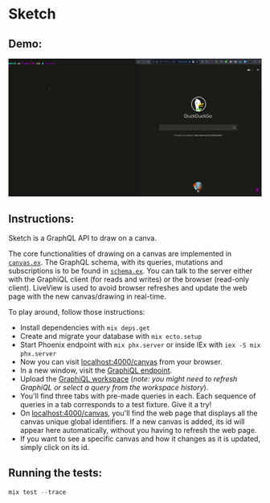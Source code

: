 # Sketch

## Demo:
![](demo.gif)


## Instructions:

Sketch is a GraphQL API to draw on a canva. 

The core functionalities of drawing on a canvas are implemented in [`canvas.ex`](lib/sketch/domain_models/canvas/canvas.ex).
The GraphQL schema, with its queries, mutations and subscriptions is to be found in [`schema.ex`](lib/sketch_web/graphql/schema/schema.ex).
You can talk to the server either with the GraphiQL client (for reads and writes) or the browser (read-only client). LiveView is used to avoid browser refreshes and update the web page with the new canvas/drawing in real-time.

To play around, follow those instructions:

  * Install dependencies with `mix deps.get`
  * Create and migrate your database with `mix ecto.setup`
  * Start Phoenix endpoint with `mix phx.server` or inside IEx with `iex -S mix phx.server`
  * Now you can visit [localhost:4000/canvas](http://localhost:4000/canvas) from your browser.
  * In a new window, visit the [GraphiQL endpoint](http://localhost:4000/api/raphiql).
  * Upload the [GraphiQL workspace](graphiql-workspace-2021-11-15-19-02-33.json) (_note: you might need to refresh GraphiQL or select a query from the workspace history_).
  * You'll find three tabs with pre-made queries in each. Each sequence of queries in a tab corresponds to a test fixture. Give it a try!
  * On [localhost:4000/canvas](http://localhost:4000/canvas), you'll find the web page that displays all the canvas unique global identifiers. If a new canvas is added, its id will appear here automatically, without you having to refresh the web page.
  * If you want to see a specific canvas and how it changes as it is updated, simply click on its id. 


## Running the tests:
```elixir
mix test --trace
```
